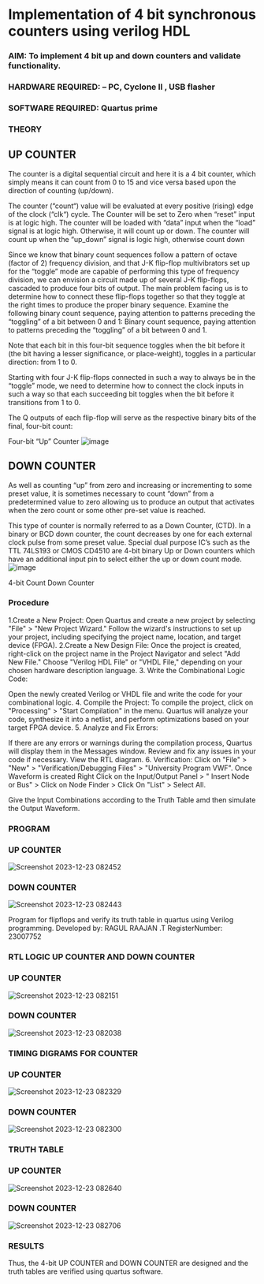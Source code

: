 # Implementation of 4 bit synchronous counters using verilog HDL

### AIM: To implement 4 bit up and down counters and validate  functionality.
### HARDWARE REQUIRED:  – PC, Cyclone II , USB flasher
### SOFTWARE REQUIRED:   Quartus prime
### THEORY 

## UP COUNTER 
The counter is a digital sequential circuit and here it is a 4 bit counter, which simply means it can count from 0 to 15 and vice versa based upon the direction of counting (up/down). 

The counter (“count“) value will be evaluated at every positive (rising) edge of the clock (“clk“) cycle.
The Counter will be set to Zero when “reset” input is at logic high.
The counter will be loaded with “data” input when the “load” signal is at logic high. Otherwise, it will count up or down.
The counter will count up when the “up_down” signal is logic high, otherwise count down

Since we know that binary count sequences follow a pattern of octave (factor of 2) frequency division, and that J-K flip-flop multivibrators set up for the “toggle” mode are capable of performing this type of frequency division, we can envision a circuit made up of several J-K flip-flops, cascaded to produce four bits of output.
The main problem facing us is to determine how to connect these flip-flops together so that they toggle at the right times to produce the proper binary sequence.
Examine the following binary count sequence, paying attention to patterns preceding the “toggling” of a bit between 0 and 1:
Binary count sequence, paying attention to patterns preceding the “toggling” of a bit between 0 and 1.

Note that each bit in this four-bit sequence toggles when the bit before it (the bit having a lesser significance, or place-weight), toggles in a particular direction: from 1 to 0.



 
 

Starting with four J-K flip-flops connected in such a way to always be in the “toggle” mode, we need to determine how to connect the clock inputs in such a way so that each succeeding bit toggles when the bit before it transitions from 1 to 0.

The Q outputs of each flip-flop will serve as the respective binary bits of the final, four-bit count:

 
 

Four-bit “Up” Counter
![image](https://user-images.githubusercontent.com/36288975/169644758-b2f4339d-9532-40c5-af40-8f4f8c942e2c.png)



## DOWN COUNTER 

As well as counting “up” from zero and increasing or incrementing to some preset value, it is sometimes necessary to count “down” from a predetermined value to zero allowing us to produce an output that activates when the zero count or some other pre-set value is reached.

This type of counter is normally referred to as a Down Counter, (CTD). In a binary or BCD down counter, the count decreases by one for each external clock pulse from some preset value. Special dual purpose IC’s such as the TTL 74LS193 or CMOS CD4510 are 4-bit binary Up or Down counters which have an additional input pin to select either the up or down count mode.
![image](https://user-images.githubusercontent.com/36288975/169644844-1a14e123-7228-4ed8-81a9-eb937dff4ac8.png)


4-bit Count Down Counter
### Procedure
1.Create a New Project: Open Quartus and create a new project by selecting "File" > "New Project Wizard." Follow the wizard's instructions to set up your project, including specifying the project name, location, and target device (FPGA).
2.Create a New Design File:
Once the project is created, right-click on the project name in the Project Navigator and select "Add New File." Choose "Verilog HDL File" or "VHDL File," depending on your chosen hardware description language. 3. Write the Combinational Logic Code:

Open the newly created Verilog or VHDL file and write the code for your combinational logic. 4. Compile the Project: To compile the project, click on "Processing" > "Start Compilation" in the menu. Quartus will analyze your code, synthesize it into a netlist, and perform optimizations based on your target FPGA device. 5. Analyze and Fix Errors:

If there are any errors or warnings during the compilation process, Quartus will display them in the Messages window. Review and fix any issues in your code if necessary. View the RTL diagram. 6. Verification: Click on "File" > "New" > "Verification/Debugging Files" > "University Program VWF". Once Waveform is created Right Click on the Input/Output Panel > " Insert Node or Bus" > Click on Node Finder > Click On "List" > Select All.

Give the Input Combinations according to the Truth Table amd then simulate the Output Waveform.

### PROGRAM 
### UP COUNTER
![Screenshot 2023-12-23 082452](https://github.com/RAGULRAAJAN/DE.Synchornous/assets/147473144/20dd11e1-0e0b-41d7-8db2-769cb263ec77)
### DOWN COUNTER
![Screenshot 2023-12-23 082443](https://github.com/RAGULRAAJAN/DE.Synchornous/assets/147473144/83a339a9-7fbf-4490-ac8a-52426e865924)

Program for flipflops  and verify its truth table in quartus using Verilog programming.
Developed by: RAGUL RAAJAN .T
RegisterNumber: 23007752

### RTL LOGIC UP COUNTER AND DOWN COUNTER  

### UP COUNTER
![Screenshot 2023-12-23 082151](https://github.com/RAGULRAAJAN/DE.Synchornous/assets/147473144/ddec6507-2a79-4de5-a21d-fda9da3bc50a)

### DOWN COUNTER
![Screenshot 2023-12-23 082038](https://github.com/RAGULRAAJAN/DE.Synchornous/assets/147473144/83538010-d531-4dcd-910c-3d1dd13a861f)


### TIMING DIGRAMS FOR COUNTER  

### UP COUNTER
![Screenshot 2023-12-23 082329](https://github.com/RAGULRAAJAN/DE.Synchornous/assets/147473144/e0d486a0-14e1-4619-a9ef-44ecbe6fcc69)

### DOWN COUNTER
![Screenshot 2023-12-23 082300](https://github.com/RAGULRAAJAN/DE.Synchornous/assets/147473144/43212eba-97a2-4188-b201-4af7f761ae28)


### TRUTH TABLE 
### UP COUNTER
![Screenshot 2023-12-23 082640](https://github.com/RAGULRAAJAN/DE.Synchornous/assets/147473144/06e64180-c6f4-4d44-85da-24003ad621cc)

### DOWN COUNTER
![Screenshot 2023-12-23 082706](https://github.com/RAGULRAAJAN/DE.Synchornous/assets/147473144/f9b0f561-ea99-411a-b3f9-ee5fee992cd2)

### RESULTS 
Thus, the 4-bit UP COUNTER and DOWN COUNTER are designed and the truth tables are verified using quartus software.

